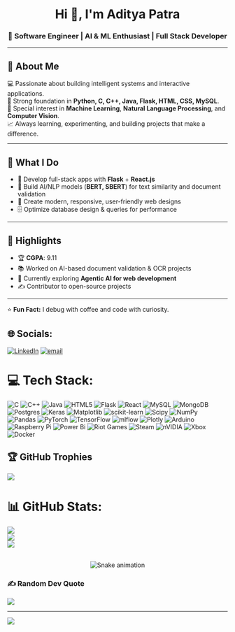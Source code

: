 

<h1 align="center">Hi 👋, I'm Aditya Patra</h1>
<h3 align="center">🚀 Software Engineer | AI & ML Enthusiast | Full Stack Developer</h3>

---

## 🌟 About Me
💻 Passionate about building intelligent systems and interactive applications.  
🎯 Strong foundation in **Python, C, C++, Java, Flask, HTML, CSS, MySQL**.  
🧠 Special interest in **Machine Learning**, **Natural Language Processing**, and **Computer Vision**.  
📈 Always learning, experimenting, and building projects that make a difference.

---

## 🔧 What I Do
- 🚀 Develop full-stack apps with **Flask** + **React.js**  
- 🤖 Build AI/NLP models (**BERT, SBERT**) for text similarity and document validation  
- 🎨 Create modern, responsive, user-friendly web designs  
- 🗄️ Optimize database design & queries for performance

---

## 📌 Highlights
- 🏆 **CGPA**: 9.11  
- 📚 Worked on AI-based document validation & OCR projects  
- 🌱 Currently exploring **Agentic AI for web development**  
- ✍️ Contributor to open-source projects







---
⭐ **Fun Fact:** I debug with coffee and code with curiosity.

## 🌐 Socials:
[![LinkedIn](https://img.shields.io/badge/LinkedIn-%230077B5.svg?logo=linkedin&logoColor=white)](https://www.linkedin.com/in/adityapatra3105/) [![email](https://img.shields.io/badge/Email-D14836?logo=gmail&logoColor=white)](mailto:adityapatra3101@gmail.com) 

# 💻 Tech Stack:
![C](https://img.shields.io/badge/c-%2300599C.svg?style=for-the-badge&logo=c&logoColor=white) ![C++](https://img.shields.io/badge/c++-%2300599C.svg?style=for-the-badge&logo=c%2B%2B&logoColor=white) ![Java](https://img.shields.io/badge/java-%23ED8B00.svg?style=for-the-badge&logo=openjdk&logoColor=white) ![HTML5](https://img.shields.io/badge/html5-%23E34F26.svg?style=for-the-badge&logo=html5&logoColor=white) ![Flask](https://img.shields.io/badge/flask-%23000.svg?style=for-the-badge&logo=flask&logoColor=white) ![React](https://img.shields.io/badge/react-%2320232a.svg?style=for-the-badge&logo=react&logoColor=%2361DAFB) ![MySQL](https://img.shields.io/badge/mysql-4479A1.svg?style=for-the-badge&logo=mysql&logoColor=white) ![MongoDB](https://img.shields.io/badge/MongoDB-%234ea94b.svg?style=for-the-badge&logo=mongodb&logoColor=white) ![Postgres](https://img.shields.io/badge/postgres-%23316192.svg?style=for-the-badge&logo=postgresql&logoColor=white) ![Keras](https://img.shields.io/badge/Keras-%23D00000.svg?style=for-the-badge&logo=Keras&logoColor=white) ![Matplotlib](https://img.shields.io/badge/Matplotlib-%23ffffff.svg?style=for-the-badge&logo=Matplotlib&logoColor=black) ![scikit-learn](https://img.shields.io/badge/scikit--learn-%23F7931E.svg?style=for-the-badge&logo=scikit-learn&logoColor=white) ![Scipy](https://img.shields.io/badge/SciPy-%230C55A5.svg?style=for-the-badge&logo=scipy&logoColor=%white) ![NumPy](https://img.shields.io/badge/numpy-%23013243.svg?style=for-the-badge&logo=numpy&logoColor=white) ![Pandas](https://img.shields.io/badge/pandas-%23150458.svg?style=for-the-badge&logo=pandas&logoColor=white) ![PyTorch](https://img.shields.io/badge/PyTorch-%23EE4C2C.svg?style=for-the-badge&logo=PyTorch&logoColor=white) ![TensorFlow](https://img.shields.io/badge/TensorFlow-%23FF6F00.svg?style=for-the-badge&logo=TensorFlow&logoColor=white) ![mlflow](https://img.shields.io/badge/mlflow-%23d9ead3.svg?style=for-the-badge&logo=numpy&logoColor=blue) ![Plotly](https://img.shields.io/badge/Plotly-%233F4F75.svg?style=for-the-badge&logo=plotly&logoColor=white) ![Arduino](https://img.shields.io/badge/-Arduino-00979D?style=for-the-badge&logo=Arduino&logoColor=white) ![Raspberry Pi](https://img.shields.io/badge/-Raspberry_Pi-C51A4A?style=for-the-badge&logo=Raspberry-Pi) ![Power Bi](https://img.shields.io/badge/power_bi-F2C811?style=for-the-badge&logo=powerbi&logoColor=black) ![Riot Games](https://img.shields.io/badge/riotgames-D32936.svg?style=for-the-badge&logo=riotgames&logoColor=white) ![Steam](https://img.shields.io/badge/steam-%23000000.svg?style=for-the-badge&logo=steam&logoColor=white) ![nVIDIA](https://img.shields.io/badge/nVIDIA-%2376B900.svg?style=for-the-badge&logo=nVIDIA&logoColor=white) ![Xbox](https://img.shields.io/badge/xbox-%23107C10.svg?style=for-the-badge&logo=xbox&logoColor=white) ![Docker](https://img.shields.io/badge/docker-%230db7ed.svg?style=for-the-badge&logo=docker&logoColor=white)
## 🏆 GitHub Trophies
![](https://github-profile-trophy.vercel.app/?username=adix3105&theme=radical&no-frame=false&no-bg=false&margin-w=4)

# 📊 GitHub Stats:
![](https://github-readme-stats.vercel.app/api?username=adix3105&theme=monokai&hide_border=true&include_all_commits=false&count_private=false)<br/>
![](https://nirzak-streak-stats.vercel.app/?user=adix3105&theme=monokai&hide_border=true)<br/>
![](https://github-readme-stats.vercel.app/api/top-langs/?username=adix3105&theme=monokai&hide_border=true&include_all_commits=false&count_private=false&layout=compact)

</div><br>
<!-- Snake Game Repo View -->

<div align="center">
  <img src="https://profile-readme-generator.com/assets/snake.svg" alt="Snake animation" />
</div>

### ✍ Random Dev Quote
![](https://quotes-github-readme.vercel.app/api?type=horizontal&theme=radical)

---
[![](https://visitcount.itsvg.in/api?id=adix3105&icon=6&color=9)](https://visitcount.itsvg.in)

<!-- Proudly created with GPRM ( https://gprm.itsvg.in ) -->
